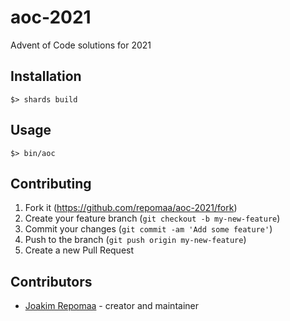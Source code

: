 # aoc-2021

Advent of Code solutions for 2021

## Installation

```
$> shards build
```

## Usage

```
$> bin/aoc
```

## Contributing

1. Fork it (<https://github.com/repomaa/aoc-2021/fork>)
2. Create your feature branch (`git checkout -b my-new-feature`)
3. Commit your changes (`git commit -am 'Add some feature'`)
4. Push to the branch (`git push origin my-new-feature`)
5. Create a new Pull Request

## Contributors

- [Joakim Repomaa](https://github.com/repomaa) - creator and maintainer
